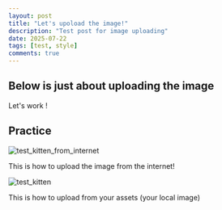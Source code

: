 ```yaml
---
layout: post
title: "Let's upoload the image!"
description: "Test post for image uploading"
date: 2025-07-22
tags: [test, style]
comments: true
---
```


Below is just about uploading the image
---
Let's work !


## Practice

![test_kitten_from_internet](https://www.google.com/imgres?q=%E1%BA%A3nh%20con%20m%C3%A8o&imgurl=https%3A%2F%2Fcdn2.fptshop.com.vn%2Funsafe%2FUploads%2Fimages%2Ftin-tuc%2F168364%2FOriginals%2Fmeme-con-meo%2520(1).jpg&imgrefurl=https%3A%2F%2Ffptshop.com.vn%2Ftin-tuc%2Fdanh-gia%2Fmeme-con-meo-168364&docid=4zLbS2nDKf95RM&tbnid=o1iMk8npEV32fM&vet=12ahUKEwiK98HI_M-OAxVbjVYBHXLYEUQQM3oECAoQAA..i&w=1200&h=750&hcb=2&ved=2ahUKEwiK98HI_M-OAxVbjVYBHXLYEUQQM3oECAoQAA)

This is how to upload the image from the internet!

![test_kitten](https://junhee-lee233.github.io/paper-jekyll-theme/assets/images/test_kitten.jpeg)

This is how to upload from your assets (your local image)

